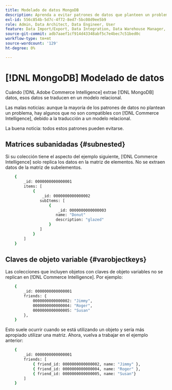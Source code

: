 ```yaml
---
title: Modelado de datos MongoDB
description: Aprenda a evitar patrones de datos que planteen un problema.
exl-id: 556c854b-5d7c-4f72-8ed7-5bc08d9ee5b9
role: Admin, Data Architect, Data Engineer, User
feature: Data Import/Export, Data Integration, Data Warehouse Manager, Commerce Tables
source-git-commit: adb7aaef1cf914d43348abf5c7e4bec7c51bed0c
workflow-type: tm+mt
source-wordcount: '129'
ht-degree: 0%

---
```


# [!DNL MongoDB] Modelado de datos

Cuándo [!DNL Adobe Commerce Intelligence] extrae [!DNL MongoDB] datos, esos datos se traducen en un modelo relacional.

Las malas noticias: aunque la mayoría de los patrones de datos no plantean un problema, hay algunos que no son compatibles con [!DNL Commerce Intelligence], debido a la traducción a un modelo relacional.

La buena noticia: todos estos patrones pueden evitarse.

## Matrices subanidadas {#subnested}

Si su colección tiene el aspecto del ejemplo siguiente, [!DNL Commerce Intelligence] solo replica los datos en la matriz de elementos. No se extraen datos de la matriz de subelementos.

```bash
    {
        _id: 0000000000000001
        items: [
            {
                _id: 0000000000000002
               subItems: [
                   {
                       _id: 0000000000000003
                      name: "Donut"
                      description: "glazed"
                   }
               ]
            }
        ]
    }
```

## Claves de objeto variable {#varobjectkeys}

Las colecciones que incluyen objetos con claves de objeto variables no se replican en [!DNL Commerce Intelligence]. Por ejemplo:

```bash
    {
        _id: 0000000000000001
        friends: {
            0000000000000002: "Jimmy",
            0000000000000004: "Roger",
            0000000000000005: "Susan"
        },
    }
```

Esto suele ocurrir cuando se está utilizando un objeto y sería más apropiado utilizar una matriz. Ahora, vuelva a trabajar en el ejemplo anterior:

```bash
    {
        _id: 0000000000000001
        friends: [
            { friend_id: 0000000000000002, name: "Jimmy" },
            { friend_id: 0000000000000004, name: "Roger" },
            { friend_id: 0000000000000005, name: "Susan"}
        ]
    }
```
